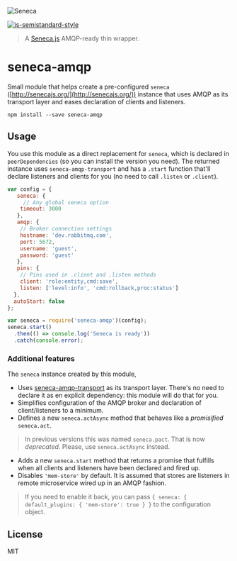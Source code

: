 ![Seneca](http://senecajs.org/files/assets/seneca-logo.png)

[![js-semistandard-style](https://img.shields.io/badge/code%20style-semistandard-brightgreen.svg?style=flat-square)](https://github.com/Flet/semistandard)

> A [Seneca.js][1] AMQP-ready thin wrapper.

# seneca-amqp
Small module that helps create a pre-configured `seneca` ([http://senecajs.org/](http://senecajs.org/)) instance that uses AMQP as its transport layer and eases declaration of clients and listeners.


```
npm install --save seneca-amqp
```

## Usage
You use this module as a direct replacement for `seneca`, which is declared in `peerDependencies` (so you can install the version you need). The returned instance uses `seneca-amqp-transport` and has a `.start` function that'll declare listeners and clients for you (no need to call `.listen` or `.client`).

```javascript
var config = {
   seneca: {
     // Any global seneca option
    timeout: 3000
   },
   amqp: {
    // Broker connection settings
    hostname: 'dev.rabbitmq.com',
    port: 5672,
    username: 'guest',
    password: 'guest'
   },
   pins: {
    // Pins used in .client and .listen methods
    client: 'role:entity,cmd:save',
    listen: ['level:info', 'cmd:rollback,proc:status']
  },
  autoStart: false
};

var seneca = require('seneca-amqp')(config);
seneca.start()
  .then(() => console.log('Seneca is ready'))
  .catch(console.error);
```

### Additional features
The `seneca` instance created by this module,
- Uses [seneca-amqp-transport](https://github.com/disintegrator/seneca-amqp-transport) as its transport layer. There's no need to declare it as en explicit dependency: this module will do that for you.
- Simplifies configuration of the AMQP broker and declaration of client/listeners to a minimum.
- Defines a new `seneca.actAsync` method that behaves like a _promisified_ `seneca.act`.

> In previous versions this was named `seneca.pact`. That is now _deprecated_. Please, use `seneca.actAsync` instead.

- Adds a new `seneca.start` method that returns a promise that fulfills when all clients and listeners have been declared and fired up.
- Disables `'mem-store'` by default. It is assumed that stores are listeners in remote microservice wired up in an AMQP fashion.

> If you need to enable it back, you can pass `{ seneca: { default_plugins: { 'mem-store': true } }` to the configuration object.

## License
MIT

[1]: http://senecajs.org/
